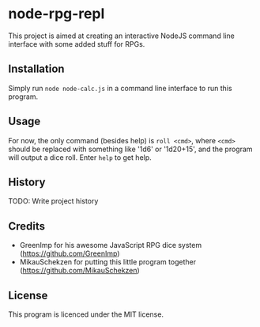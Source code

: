 # node-rpg-repl

This project is aimed at creating an interactive NodeJS command line interface with some added stuff for RPGs.

## Installation

Simply run `node node-calc.js` in a command line interface to run this program.

## Usage

For now, the only command (besides help) is `roll <cmd>`, where `<cmd>` should be replaced with something like '1d6' or '1d20+15', and the program will output a dice roll.
Enter `help` to get help.

## History

TODO: Write project history

## Credits

- GreenImp for his awesome JavaScript RPG dice system (https://github.com/GreenImp)
- MikauSchekzen for putting this little program together (https://github.com/MikauSchekzen)

## License

This program is licenced under the MIT license.
